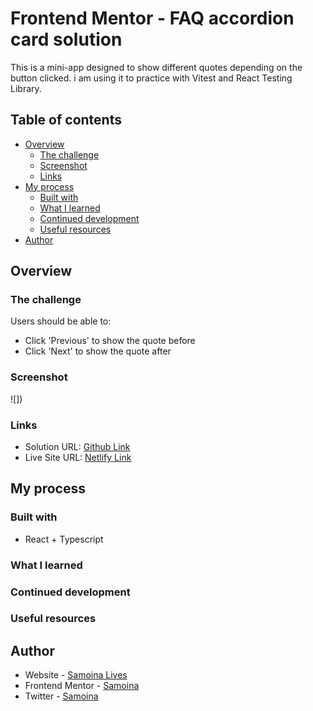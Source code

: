 # Frontend Mentor - FAQ accordion card solution

This is a mini-app designed to show different quotes depending on the button clicked. i am using it to practice with Vitest and React Testing Library.

## Table of contents

- [Overview](#overview)
  - [The challenge](#the-challenge)
  - [Screenshot](#screenshot)
  - [Links](#links)
- [My process](#my-process)
  - [Built with](#built-with)
  - [What I learned](#what-i-learned)
  - [Continued development](#continued-development)
  - [Useful resources](#useful-resources)
- [Author](#author)

## Overview

### The challenge

Users should be able to:

- Click 'Previous' to show the quote before
- Click 'Next' to show the quote after

### Screenshot

![])

### Links

- Solution URL: [Github Link](https://github.com/samoina/quotes-app-reacttesting)
- Live Site URL: [Netlify Link]()

## My process

### Built with

- React + Typescript

### What I learned

### Continued development

### Useful resources

## Author

- Website - [Samoina Lives](https://samoinalives.wordpress.com/)
- Frontend Mentor - [Samoina](https://www.frontendmentor.io/profile/samoina)
- Twitter - [Samoina](https://www.twitter.com/samoina)

